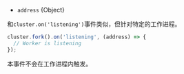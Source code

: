 <!-- YAML
added: v0.7.0
-->

* `address` {Object}

和`cluster.on('listening')`事件类似，但针对特定的工作进程。

```js
cluster.fork().on('listening', (address) => {
  // Worker is listening
});
```

本事件不会在工作进程内触发。

